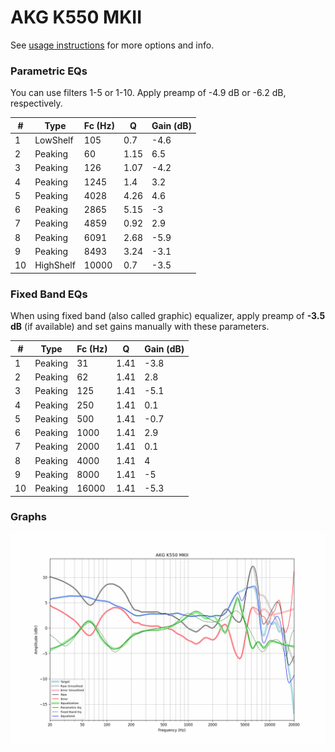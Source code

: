 # AKG K550 MKII
See [usage instructions](https://github.com/jaakkopasanen/AutoEq#usage) for more options and info.

### Parametric EQs
You can use filters 1-5 or 1-10. Apply preamp of -4.9 dB or -6.2 dB, respectively.

|   # | Type      |   Fc (Hz) |    Q |   Gain (dB) |
|-----|-----------|-----------|------|-------------|
|   1 | LowShelf  |       105 | 0.7  |        -4.6 |
|   2 | Peaking   |        60 | 1.15 |         6.5 |
|   3 | Peaking   |       126 | 1.07 |        -4.2 |
|   4 | Peaking   |      1245 | 1.4  |         3.2 |
|   5 | Peaking   |      4028 | 4.26 |         4.6 |
|   6 | Peaking   |      2865 | 5.15 |        -3   |
|   7 | Peaking   |      4859 | 0.92 |         2.9 |
|   8 | Peaking   |      6091 | 2.68 |        -5.9 |
|   9 | Peaking   |      8493 | 3.24 |        -3.1 |
|  10 | HighShelf |     10000 | 0.7  |        -3.5 |

### Fixed Band EQs
When using fixed band (also called graphic) equalizer, apply preamp of **-3.5 dB** (if available) and set gains manually with these parameters.

|   # | Type    |   Fc (Hz) |    Q |   Gain (dB) |
|-----|---------|-----------|------|-------------|
|   1 | Peaking |        31 | 1.41 |        -3.8 |
|   2 | Peaking |        62 | 1.41 |         2.8 |
|   3 | Peaking |       125 | 1.41 |        -5.1 |
|   4 | Peaking |       250 | 1.41 |         0.1 |
|   5 | Peaking |       500 | 1.41 |        -0.7 |
|   6 | Peaking |      1000 | 1.41 |         2.9 |
|   7 | Peaking |      2000 | 1.41 |         0.1 |
|   8 | Peaking |      4000 | 1.41 |         4   |
|   9 | Peaking |      8000 | 1.41 |        -5   |
|  10 | Peaking |     16000 | 1.41 |        -5.3 |

### Graphs
![](./AKG%20K550%20MKII.png)
